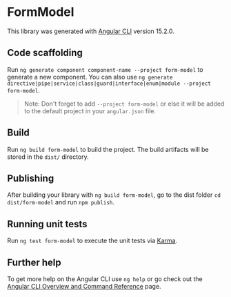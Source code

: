 # FormModel

This library was generated with [Angular CLI](https://github.com/angular/angular-cli) version 15.2.0.

## Code scaffolding

Run `ng generate component component-name --project form-model` to generate a new component. You can also use `ng generate directive|pipe|service|class|guard|interface|enum|module --project form-model`.

> Note: Don't forget to add `--project form-model` or else it will be added to the default project in your `angular.json` file.

## Build

Run `ng build form-model` to build the project. The build artifacts will be stored in the `dist/` directory.

## Publishing

After building your library with `ng build form-model`, go to the dist folder `cd dist/form-model` and run `npm publish`.

## Running unit tests

Run `ng test form-model` to execute the unit tests via [Karma](https://karma-runner.github.io).

## Further help

To get more help on the Angular CLI use `ng help` or go check out the [Angular CLI Overview and Command Reference](https://angular.io/cli) page.

